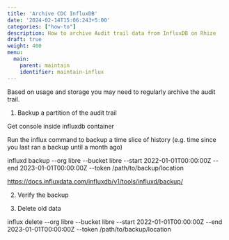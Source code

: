 ```yaml
---
title: 'Archive CDC InfluxDB'
date: '2024-02-14T15:06:243+5:00'
categories: ["how-to"]
description: How to archive Audit trail data from InfluxDB on Rhize
draft: true
weight: 400
menu:
  main:
    parent: maintain
    identifier: maintain-influx
---
```


Based on usage and storage you may need to regularly archive the audit trail.

1. Backup a partition of the audit trail 

Get console inside influxdb container

Run the influx command to backup a time slice of history (e.g. time since you last ran a backup until a month ago)

influxd backup --org libre --bucket libre --start 2022-01-01T00:00:00Z --end 2023-01-01T00:00:00Z --token <admin-token> /path/to/backup/location

https://docs.influxdata.com/influxdb/v1/tools/influxd/backup/

2. Verify the backup

3. Delete old data

influx delete --org libre --bucket libre --start 2022-01-01T00:00:00Z --end 2023-01-01T00:00:00Z --token <admin-token> /path/to/backup/location
